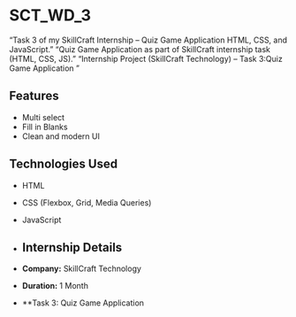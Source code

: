 # SCT_WD_3
“Task 3 of my SkillCraft Internship – Quiz Game Application HTML, CSS, and JavaScript.”  “Quiz Game Application as part of SkillCraft internship task (HTML, CSS, JS).”  “Internship Project (SkillCraft Technology) – Task 3:Quiz Game Application ”

##  Features
- Multi select 
- Fill in Blanks  
- Clean and modern UI  

## Technologies Used
- HTML  
- CSS (Flexbox, Grid, Media Queries)  
- JavaScript

- ##  Internship Details
- **Company:** SkillCraft Technology  
- **Duration:** 1 Month  
- **Task 3:  Quiz Game Application
